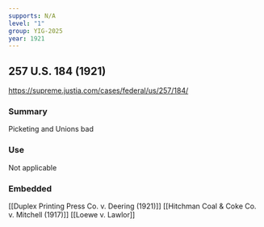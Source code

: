 ```yaml
---
supports: N/A
level: "1"
group: YIG-2025
year: 1921
---
```

## 257 U.S. 184 (1921)

https://supreme.justia.com/cases/federal/us/257/184/

### Summary

Picketing and Unions bad

### Use

Not applicable

### Embedded

[[Duplex Printing Press Co. v. Deering (1921)]]
[[Hitchman Coal & Coke Co. v. Mitchell (1917)]]
[[Loewe v. Lawlor]]